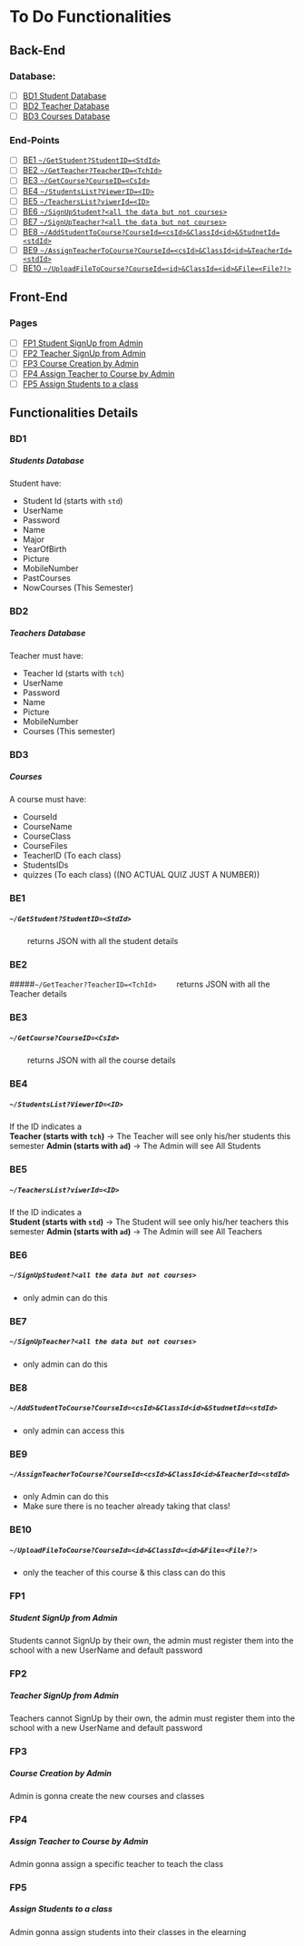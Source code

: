 
# To Do Functionalities 

## Back-End
### Database:
 - [ ] [BD1 Student Database ](#bd1)
 - [ ] [BD2 Teacher Database](#bd2)
 - [ ] [BD3 Courses Database](#bd3)

### End-Points
- [ ] [BE1 `~/GetStudent?StudentID=<StdId>`](#be1)
- [ ] [BE2 `~/GetTeacher?TeacherID=<TchId>`](#be2)
- [ ] [BE3 `~/GetCourse?CourseID=<CsId>`](#be3)
- [ ] [BE4 `~/StudentsList?ViewerID=<ID>`](#b4)
- [ ] [BE5 `~/TeachersList?viwerId=<ID>`](#b5)
- [ ] [BE6 `~/SignUpStudent?<all the data but not courses>`](#b6)
- [ ] [BE7 `~/SignUpTeacher?<all the data but not courses>`](#be7)
- [ ] [BE8 `~/AddStudentToCourse?CourseId=<csId>&ClassId<id>&StudnetId=<stdId>`](#be8)
- [ ] [BE9 `~/AssignTeacherToCourse?CourseId=<csId>&ClassId<id>&TeacherId=<stdId>`](#be9)
- [ ] [BE10 `~/UploadFileToCourse?CourseId=<id>&ClassId=<id>&File=<File?!>`](#be10)

## Front-End
### Pages
- [ ] [FP1 Student SignUp from Admin](#fp1)
- [ ] [FP2 Teacher SignUp from Admin](#fp2)
- [ ] [FP3 Course Creation by Admin](#fp3)
- [ ] [FP4 Assign Teacher to Course by Admin](#fp4)
- [ ] [FP5 Assign Students to a class](#fp5)

## Functionalities Details
### BD1 
##### Students Database
Student have:
- Student Id (starts with `std`)
- UserName
- Password
- Name 
- Major
-  YearOfBirth
-  Picture
-  MobileNumber
-  PastCourses
-  NowCourses (This Semester)
### BD2 
##### Teachers Database
Teacher must have:
- Teacher Id (starts with `tch`)
- UserName
- Password
- Name
- Picture
- MobileNumber
- Courses (This semester)
### BD3 
##### Courses
A course must have:
- CourseId
- CourseName
- CourseClass
- CourseFiles
- TeacherID (To each class)
- StudentsIDs
- quizzes (To each class) ((NO ACTUAL QUIZ JUST A NUMBER))
### BE1 
##### `~/GetStudent?StudentID=<StdId>`
&nbsp;&nbsp;&nbsp;&nbsp;&nbsp;&nbsp;&nbsp;&nbsp;returns JSON with all the student details
### BE2 
#####`~/GetTeacher?TeacherID=<TchId>`
&nbsp;&nbsp;&nbsp;&nbsp;&nbsp;&nbsp;&nbsp;&nbsp;returns JSON with all the Teacher details
### BE3 
##### `~/GetCourse?CourseID=<CsId>`
&nbsp;&nbsp;&nbsp;&nbsp;&nbsp;&nbsp;&nbsp;&nbsp;returns JSON with all the course details
### BE4 
##### `~/StudentsList?ViewerID=<ID>`
If the ID indicates a  
**Teacher (starts with `tch`)** &rarr; The Teacher will see only his/her students this semester
**Admin (starts with `ad`)** &rarr; The Admin will see All Students
### BE5 
##### `~/TeachersList?viwerId=<ID>`
If the ID indicates a  
**Student (starts with `std`)** &rarr; The Student will see only his/her teachers this semester
**Admin (starts with `ad`)** &rarr; The Admin will see All Teachers
### BE6 
##### `~/SignUpStudent?<all the data but not courses>`
- only admin can do this
### BE7 
##### `~/SignUpTeacher?<all the data but not courses>`
- only admin can do this
### BE8 
##### `~/AddStudentToCourse?CourseId=<csId>&ClassId<id>&StudnetId=<stdId>`
- only admin can access this
### BE9 
##### `~/AssignTeacherToCourse?CourseId=<csId>&ClassId<id>&TeacherId=<stdId>`
- only Admin can do this
- Make sure there is no teacher already taking that class!

### BE10 
##### `~/UploadFileToCourse?CourseId=<id>&ClassId=<id>&File=<File?!>`
- only the teacher of this course & this class can do this


### FP1
##### Student SignUp from Admin
Students cannot SignUp by their own, the admin must register them into the school with a new UserName and default password

### FP2
##### Teacher SignUp from Admin
Teachers cannot SignUp by their own, the admin must register them into the school with a new UserName and default password

### FP3
##### Course Creation by Admin
Admin is gonna create the new courses and classes

### FP4
##### Assign Teacher to Course by Admin
Admin gonna assign a specific teacher to teach the class

### FP5
##### Assign Students to a class
Admin gonna assign students into their classes in the elearning
